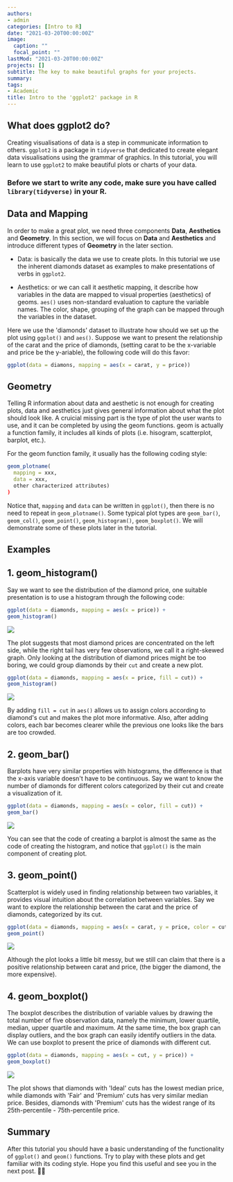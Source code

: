 ```yaml
---
authors:
- admin
categories: [Intro to R]
date: "2021-03-20T00:00:00Z"
image:
  caption: ""
  focal_point: ""
lastMod: "2021-03-20T00:00:00Z"
projects: []
subtitle: The key to make beautiful graphs for your projects.
summary: 
tags:
- Academic
title: Intro to the 'ggplot2' package in R
---
```


## What does ggplot2 do?
Creating visualisations of data is a step in communicate information to others. `ggplot2` is a package in `tidyverse` that dedicated to create elegant data visualisations using the grammar of graphics. In this tutorial, you will learn to use `ggplot2` to make beautiful plots or charts of your data.

### Before we start to write any code, make sure you have called `library(tidyverse)` in your R. 

## Data and Mapping
In order to make a great plot, we need three components **Data**, **Aesthetics** and **Geometry**. In this section, we will focus on **Data** and **Aesthetics** and introduce different types of **Geometry** in the later section.

- Data: is basically the data we use to create plots. In this tutorial we use the inherent diamonds dataset as examples to make presentations of verbs in `ggplot2`.
 
- Aesthetics: or we can call it aesthetic mapping, it describe how variables in the data are mapped to visual properties (aesthetics) of geoms. `aes()` uses non-standard evaluation to capture the variable names. The color, shape, grouping of the graph can be mapped through the variables in the dataset.

Here we use the 'diamonds' dataset to illustrate how should we set up the plot using `ggplot()` and `aes()`. Suppose we want to present the relationship of the carat and the price of diamonds, (setting carat to be the x-variable and price be the y-ariable), the following code will do this favor:
``` r
ggplot(data = diamons, mapping = aes(x = carat, y = price))
``` 

## Geometry
Telling R information about data and aesthetic is not enough for creating plots, data and aesthetics just gives general information about what the plot should look like. A cruicial missing part is the type of plot the user wants to use, and it can be completed by using the geom functions. geom is actually a function family, it includes all kinds of plots (i.e. hisogram, scatterplot, barplot, etc.). 

For the geom function family, it usually has the following coding style:
``` r
geom_plotname(
  mapping = xxx,
  data = xxx,
  other characterized attributes)
)
```
Notice that, `mapping` and `data` can be written in `ggplot()`, then there is no need to repeat in `geom_plotname()`. Some typical plot types are `geom_bar()`, `geom_col()`, `geom_point()`, `geom_histogram()`, `geom_boxplot()`. We will demonstrate some of these plots later in the tutorial.

## Examples
## 1. geom_histogram()
Say we want to see the distribution of the diamond price, one suitable presentation is to use a histogram through the following code:
``` r
ggplot(data = diamonds, mapping = aes(x = price)) + 
geom_histogram()
```
![](images/histogram1.png)

The plot suggests that most diamond prices are concentrated on the left side, while the right tail has very few observations, we call it a right-skewed graph. Only looking at the distribution of diamond prices might be too boring, we could group diamonds by their `cut` and create a new plot.

``` r
ggplot(data = diamonds, mapping = aes(x = price, fill = cut)) + 
geom_histogram()
```
![](images/histogram2.png)

By adding `fill = cut` in `aes()` allows us to assign colors according to diamond's cut and makes the plot more informative. Also, after adding colors, each bar becomes clearer while the previous one looks like the bars are too crowded.

## 2. geom_bar()
Barplots have very similar properties with histograms, the difference is that the x-axis variable doesn't have to be continuous. Say we want to know the number of diamonds for different colors categorized by their cut and create a visualization of it.

``` r
ggplot(data = diamonds, mapping = aes(x = color, fill = cut)) +
geom_bar()
```
![](images/histogram3.png)

You can see that the code of creating a barplot is almost the same as the code of creating the histogram, and notice that `ggplot()` is the main component of creating plot.

## 3. geom_point()
Scatterplot is widely used in finding relationship between two variables, it provides visual intuition about the correlation between variables. Say we want to explore the relationship between the carat and the price of diamonds, categorized by its cut.

``` r
ggplot(data = diamonds, mapping = aes(x = carat, y = price, color = cut)) +
geom_point()
```
![](images/scatterplot.png)

Although the plot looks a little bit messy, but we still can claim that there is a positive relationship between carat and price, (the bigger the diamond, the more expensive).

## 4. geom_boxplot()
The boxplot describes the distribution of variable values by drawing the total number of five observation data, namely the minimum, lower quartile, median, upper quartile and maximum. At the same time, the box graph can display outliers, and the box graph can easily identify outliers in the data. We can use boxplot to present the price of diamonds with different cut.

``` r
ggplot(data = diamonds, mapping = aes(x = cut, y = price)) +
geom_boxplot()
```

![](images/boxplot.png)

The plot shows that diamonds with 'Ideal' cuts has the lowest median price, while diamonds with 'Fair' and 'Premium' cuts has very similar median price. Besides, diamonds with 'Premium' cuts has the widest range of its 25th-percentile - 75th-percentile price.

## Summary
After this tutorial you should have a basic understanding of the functionality of `ggplot()` and `geom()` functions. Try to play with these plots and get familiar with its coding style. Hope you find this useful and see you in the next post. ✌🏻








